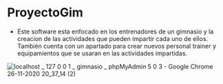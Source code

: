 # ProyectoGim

- Este software esta enfocado en los entrenadores de un gimnasio y la creacion de las actividades que pueden impartir cada uno de ellos.
También cuenta con un apartado para crear nuevos personal trainer y equipamientos que se usaran en las actividades impartidas.

![localhost _ 127 0 0 1 _ gimnasio _ phpMyAdmin 5 0 3 - Google Chrome 26-11-2020 20_37_14 (2)](https://user-images.githubusercontent.com/74669757/100397249-6c136400-3027-11eb-9093-d0c4ba497517.png)

